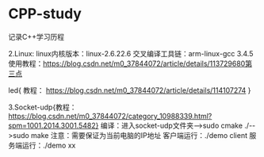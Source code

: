 # CPP-study
记录C++学习历程

2.Linux:
linux内核版本：linux-2.6.22.6
交叉编译工具链：arm-linux-gcc 3.4.5  使用教程：https://blog.csdn.net/m0_37844072/article/details/113729680第三点

led{ 教程： https://blog.csdn.net/m0_37844072/article/details/114107274  }

3.Socket-udp{教程：https://blog.csdn.net/m0_37844072/category_10988339.html?spm=1001.2014.3001.5482}
编译：进入socket-udp文件夹-->sudo cmake ./-->sudo make 
注意：需要保证为当前电脑的IP地址
客户端运行：./demo client
服务端运行：./demo xx
